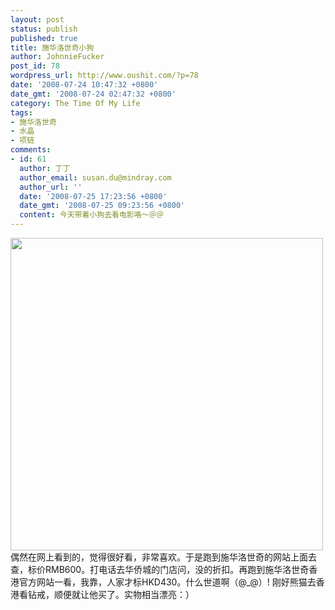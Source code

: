 ```yaml
---
layout: post
status: publish
published: true
title: 施华洛世奇小狗
author: JohnnieFucker
post_id: 78
wordpress_url: http://www.oushit.com/?p=78
date: '2008-07-24 10:47:32 +0800'
date_gmt: '2008-07-24 02:47:32 +0800'
category: The Time Of My Life
tags:
- 施华洛世奇
- 水晶
- 项链
comments:
- id: 61
  author: 丁丁
  author_email: susan.du@mindray.com
  author_url: ''
  date: '2008-07-25 17:23:56 +0800'
  date_gmt: '2008-07-25 09:23:56 +0800'
  content: 今天带着小狗去看电影咯～＠＠
---
```

<p><img src="http://www.haixia.com/attachments/day_071229/20071229_b15cdf5227045bb3a3dfC6SQzh6itgzh.jpg" alt=""  width=500/><br />
偶然在网上看到的，觉得很好看，非常喜欢。于是跑到施华洛世奇的网站上面去查，标价RMB600。打电话去华侨城的门店问，没的折扣。再跑到施华洛世奇香港官方网站一看，我靠，人家才标HKD430。什么世道啊（@_@）! 刚好熊猫去香港看钻戒，顺便就让他买了。实物相当漂亮：）</p>
